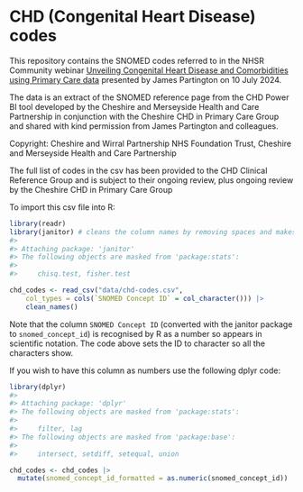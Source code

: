 
<!-- README.md is generated from README.Rmd. Please edit that file -->

# CHD (Congenital Heart Disease) codes

<!-- badges: start -->
<!-- badges: end -->

This repository contains the SNOMED codes referred to in the NHSR
Community webinar [Unveiling Congenital Heart Disease and Comorbidities
using Primary Care
data](https://www.youtube.com/embed/vSekPvgwJKY?si=1a9OpLPIwGE6Fkhj)
presented by James Partington on 10 July 2024.

The data is an extract of the SNOMED reference page from the CHD Power
BI tool developed by the Cheshire and Merseyside Health and Care
Partnership in conjunction with the Cheshire CHD in Primary Care Group
and shared with kind permission from James Partington and colleagues.

Copyright: Cheshire and Wirral Partnership NHS Foundation Trust,
Cheshire and Merseyside Health and Care Partnership

The full list of codes in the csv has been provided to the CHD Clinical
Reference Group and is subject to their ongoing review, plus ongoing
review by the Cheshire CHD in Primary Care Group

To import this csv file into R:

``` r
library(readr)
library(janitor) # cleans the column names by removing spaces and makes all lower case
#> 
#> Attaching package: 'janitor'
#> The following objects are masked from 'package:stats':
#> 
#>     chisq.test, fisher.test

chd_codes <- read_csv("data/chd-codes.csv", 
    col_types = cols(`SNOMED Concept ID` = col_character())) |> 
    clean_names()
```

Note that the column `SNOMED Concept ID` (converted with the janitor
package to `snomed_concept_id`) is recognised by R as a number so
appears in scientific notation. The code above sets the ID to character
so all the characters show.

If you wish to have this column as numbers use the following dplyr code:

``` r
library(dplyr)
#> 
#> Attaching package: 'dplyr'
#> The following objects are masked from 'package:stats':
#> 
#>     filter, lag
#> The following objects are masked from 'package:base':
#> 
#>     intersect, setdiff, setequal, union

chd_codes <- chd_codes |> 
  mutate(snomed_concept_id_formatted = as.numeric(snomed_concept_id))
```
